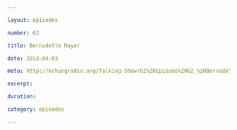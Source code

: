 ```yaml
---

layout: episodes

number: 62

title: Bernadette Mayer

date: 2013-04-03

meta: http://kchungradio.org/Talking-Show/62%20Episode%2062_%20Bernadette%20Mayer.mp3

excerpt: 

duration: 

category: episodes

---
```


